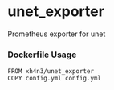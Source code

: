 # unet_exporter
Prometheus exporter for unet

### Dockerfile Usage
```
FROM xh4n3/unet_exporter
COPY config.yml config.yml
```